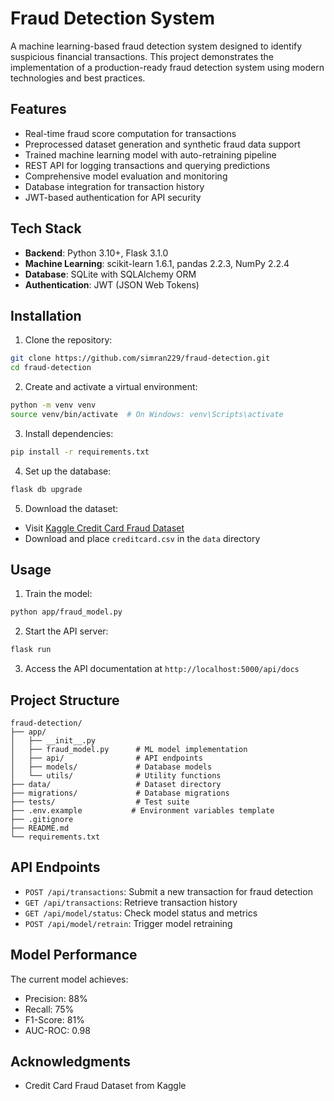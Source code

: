# Fraud Detection System

A machine learning-based fraud detection system designed to identify suspicious financial transactions. This project demonstrates the implementation of a production-ready fraud detection system using modern technologies and best practices.

## Features

- Real-time fraud score computation for transactions
- Preprocessed dataset generation and synthetic fraud data support
- Trained machine learning model with auto-retraining pipeline
- REST API for logging transactions and querying predictions
- Comprehensive model evaluation and monitoring
- Database integration for transaction history
- JWT-based authentication for API security

## Tech Stack

- **Backend**: Python 3.10+, Flask 3.1.0
- **Machine Learning**: scikit-learn 1.6.1, pandas 2.2.3, NumPy 2.2.4
- **Database**: SQLite with SQLAlchemy ORM
- **Authentication**: JWT (JSON Web Tokens)

## Installation

1. Clone the repository:
```bash
git clone https://github.com/simran229/fraud-detection.git
cd fraud-detection
```

2. Create and activate a virtual environment:
```bash
python -m venv venv
source venv/bin/activate  # On Windows: venv\Scripts\activate
```

3. Install dependencies:
```bash
pip install -r requirements.txt
```

4. Set up the database:
```bash
flask db upgrade
```

5. Download the dataset:
- Visit [Kaggle Credit Card Fraud Dataset](https://www.kaggle.com/datasets/mlg-ulb/creditcardfraud)
- Download and place `creditcard.csv` in the `data` directory

## Usage

1. Train the model:
```bash
python app/fraud_model.py
```

2. Start the API server:
```bash
flask run
```

3. Access the API documentation at `http://localhost:5000/api/docs`

## Project Structure

```
fraud-detection/
├── app/
│   ├── __init__.py
│   ├── fraud_model.py      # ML model implementation
│   ├── api/                # API endpoints
│   ├── models/             # Database models
│   └── utils/              # Utility functions
├── data/                   # Dataset directory
├── migrations/             # Database migrations
├── tests/                  # Test suite
├── .env.example           # Environment variables template
├── .gitignore
├── README.md
└── requirements.txt
```

## API Endpoints

- `POST /api/transactions`: Submit a new transaction for fraud detection
- `GET /api/transactions`: Retrieve transaction history
- `GET /api/model/status`: Check model status and metrics
- `POST /api/model/retrain`: Trigger model retraining

## Model Performance

The current model achieves:
- Precision: 88%
- Recall: 75%
- F1-Score: 81%
- AUC-ROC: 0.98

## Acknowledgments
- Credit Card Fraud Dataset from Kaggle